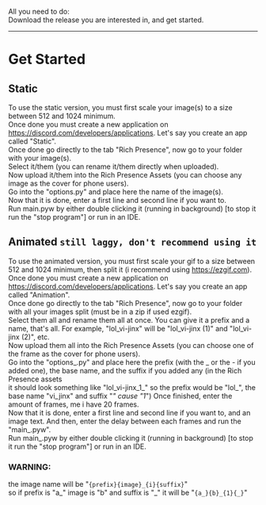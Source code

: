 All you need to do:  <br>
Download the release you are interested in, and get started.

---

# Get Started

## Static
To use the static version, you must first scale your image(s) to a size between 512 and 1024 minimum.  <br>
Once done you must create a new application on https://discord.com/developers/applications. Let's say you create an app called "Static".  <br>
Once done go directly to the tab "Rich Presence", now go to your folder with your image(s).  <br>
Select it/them (you can rename it/them directly when uploaded).  <br>
Now upload it/them into the Rich Presence Assets (you can choose any image as the cover for phone users).  <br>
Go into the "options.py" and place here the name of the image(s).  <br>
Now that it is done, enter a first line and second line if you want to.  <br>
Run main.pyw by either double clicking it (running in background) [to stop it run the "stop program"] or run in an IDE.

## Animated `still laggy, don't recommend using it`
To use the animated version, you must first scale your gif to a size between 512 and 1024 minimum, then split it (i recommend using https://ezgif.com). <br>
Once done you must create a new application on https://discord.com/developers/applications. Let's say you create an app called "Animation". <br>
Once done go directly to the tab "Rich Presence", now go to your folder with all your images split (must be in a zip if used ezgif). <br>
Select them all and rename them all at once. You can give it a prefix and a name, that's all. For example, "lol_vi-jinx" will be "lol_vi-jinx (1)" and "lol_vi-jinx (2)", etc. <br>
Now upload them all into the Rich Presence Assets (you can choose one of the frame as the cover for phone users). <br>
Go into the "options_.py" and place here the prefix (with the _ or the - if you added one), the base name, and the suffix if you added any (in the Rich Presence assets <br>
it should look something like "lol_vi-jinx_1_" so the prefix would be "lol_", the base name "vi_jinx" and suffix "_" cause "1_") Once finished, enter the amount of frames, me i have 20 frames.  <br>
Now that it is done, enter a first line and second line if you want to, and an image text. And then, enter the delay between each frames and run the "main_.pyw".  <br>
Run main_.pyw by either double clicking it (running in background) [to stop it run the "stop program"] or run in an IDE.

### WARNING:
the image name will be "`{prefix}{image}_{i}{suffix}`" <br>
so if prefix is "a_" image is "b" and suffix is "_" it will be "`{a_}{b}_{1}{_}`"
